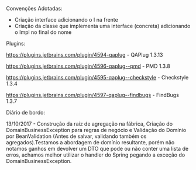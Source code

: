 Convenções Adotadas:

- Criação interface adicionando o I na frente
- Criação da classe que implementa uma interface (concreta) adicionando o Impl no final do nome

Plugins:

https://plugins.jetbrains.com/plugin/4594-qaplug - QAPlug 1.3.13

https://plugins.jetbrains.com/plugin/4596-qaplug--pmd - PMD 1.3.8

https://plugins.jetbrains.com/plugin/4595-qaplug--checkstyle - Checkstyle 1.3.4

https://plugins.jetbrains.com/plugin/4597-qaplug--findbugs - FindBugs 1.3.7


Diário de bordo:

13/10/2017 - Construção da raiz de agregação na fábrica, Criação do DomainBusinessException para regras de negócio e Validação do Domínio por BeanValidation (Antes de salvar, validando também os agregados).Testamos a abordagem de domínio resultante, porém não notamos ganhos em devolver um DTO que pode ou não conter uma lista de erros, achamos melhor utilizar o handler do Spring pegando a exceção do DomainBusinessException.
